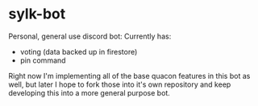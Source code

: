 # sylk-bot

Personal, general use discord bot:
Currently has:
- voting (data backed up in firestore)
- pin command

Right now I'm implementing all of the base quacon features in this bot as well, but later I hope to fork those into it's own repository and keep developing this into a more general purpose bot.
